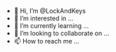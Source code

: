 - 👋 Hi, I’m @LockAndKeys
- 👀 I’m interested in ...
- 🌱 I’m currently learning ...
- 💞️ I’m looking to collaborate on ...
- 📫 How to reach me ...

<!---
LockAndKeys/LockAndKeys is a ✨ special ✨ repository because its `README.md` (this file) appears on your GitHub profile.
You can click the Preview link to take a look at your changes.
--->
